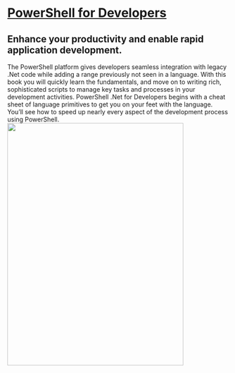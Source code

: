 <a href="http://shop.oreilly.com/product/0636920024491.do">PowerShell for Developers</a>
========================================================================================

<h2>Enhance your productivity and enable rapid application development.</h2><p>
The PowerShell platform gives developers seamless integration with legacy .Net code while adding a range previously not seen in a language. With this book you will quickly learn the fundamentals, and move on to writing rich, sophisticated scripts to manage key tasks and processes in your development activities. PowerShell .Net for Developers begins with a cheat sheet of language primitives to get you on your feet with the language. You’ll see how to speed up nearly every aspect of the development process using PowerShell.
<a href="http://shop.oreilly.com/product/0636920024491.do"><img height="550" width="400"  src="http://dougfinke.com/images/PowerShellForDevelopers.png"></a>